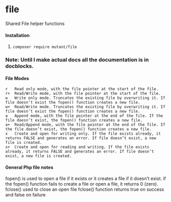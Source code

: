 # file
Shared File helper functions


#### Installation

1. `composer require mutant/file`

### Note: Until I make actual docs all the documentation is in docblocks. 




#### File Modes
```
r	Read only mode, with the file pointer at the start of the file.
r+	Read/Write mode, with the file pointer at the start of the file.
w	Write only mode. Truncates the existing file by overwriting it. If file doesn’t exist the fopen() function creates a new file.
w+	Read/Write mode. Truncates the existing file by overwriting it. If file doesn’t exist the fopen() function creates a new file.
a	Append mode, with the file pointer at the end of the file. If the file doesn’t exist, the fopen() function creates a new file.
a+	Read/Append mode, with the file pointer at the end of the file. If the file doesn’t exist, the fopen() function creates a new file.
x	Create and open for writing only. If the file exists already, it returns FALSE and generates an error. If file doesn’t exist, a new file is created.
x+	Create and open for reading and writing. If the file exists already, it returns FALSE and generates an error. If file doesn’t exist, a new file is created.
```

#### General Php file notes
 fopen() is used to open a file if it exists or it creates a file if it doesn’t exist.
    if the fopen() function fails to create a file or open a file, it returns 0 (zero).
 fclose() used to close an open file
    fclose() function returns true on success and false on failure
